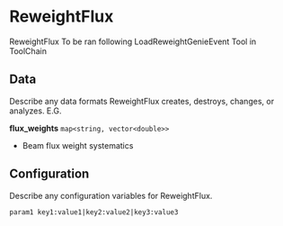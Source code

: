 # ReweightFlux

ReweightFlux
To be ran following LoadReweightGenieEvent Tool in ToolChain

## Data

Describe any data formats ReweightFlux creates, destroys, changes, or analyzes. E.G.

**flux_weights** `map<string, vector<double>>`
* Beam flux weight systematics


## Configuration

Describe any configuration variables for ReweightFlux.

```
param1 key1:value1|key2:value2|key3:value3
```
